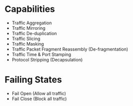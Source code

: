 

# Capabilities

- Traffic Aggregation
- Traffic Mirroring
- Traffic De-duplication
- Traffic Slicing
- Traffic Masking
- Traffic Packet Fragment Reassembly (De-fragmentation)
- Traffic Time & Port Stamping
- Protocol Stripping (Decapsulation)

# Failing States

- Fail Open (Allow all traffic)
- Fail Close (Block all traffic)
